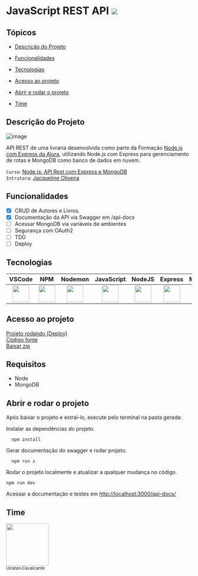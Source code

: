 # JavaScript REST API <img src="http://img.shields.io/static/v1?label=STATUS&message=EM%20DESENVOLVIMENTO&color=GREEN&style=for-the-badge"/>

## Tópicos 

- [Descrição do Projeto](#descrição-do-projeto)

- [Funcionalidades](#funcionalidades)

- [Tecnologias](#tecnologias)

- [Acesso ao projeto](#acesso-ao-projeto)

- [Abrir e rodar o projeto](#abrir-e-rodar-o-projeto)

- [Time](#time)

## Descrição do Projeto
![image](https://user-images.githubusercontent.com/1513309/217244900-f19e52e0-8b61-4d5b-94a4-3b7b1c0295d7.png)

API REST de uma livraria desenvolvida como parte da Formação <a href="https://cursos.alura.com.br/formacao-node-js-express">Node.js com Express da Alura</a>, utilizando Node.js com Express para gerenciamento de rotas e MongoDB como banco de dados em nuvem.

`Curso`: <a href="https://cursos.alura.com.br/course/nodejs-api-rest-express-mongodb">Node.js: API Rest com Express e MongoDB</a><br>
`Intrutora`: <a href="https://cursos.alura.com.br/user/jacqueline-r-oliveira">Jacqueline Oliveira</a>

## Funcionalidades
- [x] CRUD de Autores e Livros. <br>
- [x]  Documentação da API via Swagger em <url-do-projeto>/api-docs
- [ ] Acessar MongoDB via variáveis de ambientes
- [ ] Segurança com OAuth2
- [ ] TDD
- [ ] Deploy

## Tecnologias
<p align="center">

VSCode    | NPM     | Nodemon   | JavaScript | NodeJS | Express | MongoDB | Mongoose | Swagger  | Git       | JSON 
:------: | :------: | :------: | :------: | :------: | :------: | :------: | :------: | :------: | :------: | :------:
<img height="45" src="https://cdn.jsdelivr.net/gh/devicons/devicon/icons/vscode/vscode-original-wordmark.svg" /> | <img height="45" src="https://cdn.jsdelivr.net/gh/devicons/devicon/icons/npm/npm-original-wordmark.svg" /> |   <img height="45" src="https://user-images.githubusercontent.com/13700/35731649-652807e8-080e-11e8-88fd-1b2f6d553b2d.png" /> |    <img height="45" src="https://cdn.jsdelivr.net/gh/devicons/devicon/icons/javascript/javascript-plain.svg" />   |    <img height="45" src="https://cdn.jsdelivr.net/gh/devicons/devicon/icons/nodejs/nodejs-original-wordmark.svg" />   |   <img height="45" src="https://cdn.jsdelivr.net/gh/devicons/devicon/icons/express/express-original.svg" /> |    <img height="45" src="https://cdn.jsdelivr.net/gh/devicons/devicon/icons/mongodb/mongodb-original-wordmark.svg" />   |    <img height="45" src="https://mongoosejs.com/docs/images/mongoose5_62x30_transparent.png" /> |  <img height="45" src="https://static1.smartbear.co/swagger/media/assets/images/swagger_logo.svg" />  |   <img height="45" src="https://cdn.jsdelivr.net/gh/devicons/devicon/icons/git/git-original-wordmark.svg" /> |   <img height="45" src="https://www.opc-router.de/wp-content/uploads/2020/08/what-is-json_600x250px.jpg" />
</p>

## Acesso ao projeto
[Projeto rodando (Deploy)](https://infinite-depths-15472.herokuapp.com/api-docs/)<br>
[Código fonte](https://github.com/uiratan/node-express)<br>
[Baixar zip](https://github.com/uiratan/node-express/archive/refs/heads/main.zip)

## Requisitos
* Node
* MongoDB
  
## Abrir e rodar o projeto
Após baixar o projeto e extraí-lo, execute pelo terminal na pasta gerada:

Instalar as dependências do projeto.
```shell
  npm install
```  

Gerar documentação do swagger e rodar projeto.
```shell
  npm run s
```  

Rodar o projeto localmente e atualizar a qualquer mudança no código.
```shell
npm run dev
```

Acessar a documentação e testes em <a href="http://localhost:3000/api-docs/">http://localhost:3000/api-docs/</a>

## Time  
[<img src="https://avatars.githubusercontent.com/u/1513309?s=400&u=17c724e73879b241655425c84ddba2f7a731817b&v=4" width=115><br><sub>Uiratan Cavalcante</sub>](https://github.com/uiratan/)
  
